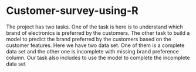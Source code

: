 # Customer-survey-using-R
The project has two tasks. One of the task is here is to understand which brand of electronics is preferred by the customers. The other task to build a model to predict the brand preferred by the customers based on the customer features. Here we have two data set. One of them is a complete data set and the other one is incomplete with missing brand preference column. Our task also includes to use the model to complete the incomplete data set
